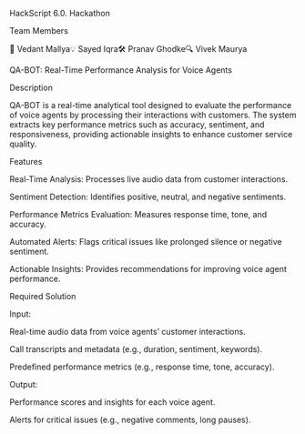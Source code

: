 HackScript 6.0. Hackathon

Team Members

🚀 Vedant Mallya💡 Sayed Iqra🛠 Pranav Ghodke🔍 Vivek Maurya

QA-BOT: Real-Time Performance Analysis for Voice Agents

Description

QA-BOT is a real-time analytical tool designed to evaluate the performance of voice agents by processing their interactions with customers. The system extracts key performance metrics such as accuracy, sentiment, and responsiveness, providing actionable insights to enhance customer service quality.

Features

Real-Time Analysis: Processes live audio data from customer interactions.

Sentiment Detection: Identifies positive, neutral, and negative sentiments.

Performance Metrics Evaluation: Measures response time, tone, and accuracy.

Automated Alerts: Flags critical issues like prolonged silence or negative sentiment.

Actionable Insights: Provides recommendations for improving voice agent performance.

Required Solution

Input:

Real-time audio data from voice agents’ customer interactions.

Call transcripts and metadata (e.g., duration, sentiment, keywords).

Predefined performance metrics (e.g., response time, tone, accuracy).

Output:

Performance scores and insights for each voice agent.

Alerts for critical issues (e.g., negative comments, long pauses).
